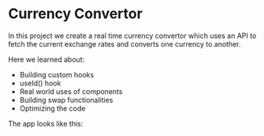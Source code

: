 # Currency Convertor

In this project we create a real time currency convertor which uses an API to fetch the current exchange rates and converts one currency to another.

Here we learned about:
- Building custom hooks
- useId() hook
- Real world uses of components
- Building swap functionalities
- Optimizing the code

The app looks like this:
